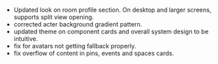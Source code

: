 - Updated look on room profile section. On desktop and larger screens, supports split view opening.
- corrected acter background gradient pattern.
- updated theme on component cards and overall system design to be intuitive.
- fix for avatars not getting fallback properly.
- fix overflow of content in pins, events and spaces cards.
